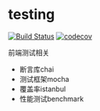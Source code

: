 # testing

[![Build Status](https://travis-ci.org/zhao-jun/testing.svg?branch=master)](https://travis-ci.org/zhao-jun/testing)
[![codecov](https://codecov.io/gh/zhao-jun/testing/branch/master/graph/badge.svg)](https://codecov.io/gh/zhao-jun/testing)

前端测试相关
- 断言库chai
- 测试框架mocha
- 覆盖率istanbul
- 性能测试benchmark
